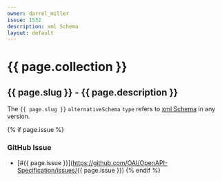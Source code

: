 ```yaml
---
owner: darrel_miller
issue: 1532
description: xml Schema
layout: default
---
```


# {{ page.collection }}

## {{ page.slug }} - {{ page.description }}

The `{{ page.slug }}` `alternativeSchema` `type` refers to [xml Schema](https://www.w3.org/XML/Schema) in any version.

{% if page.issue %}
### GitHub Issue

* [#{{ page.issue }}](https://github.com/OAI/OpenAPI-Specification/issues/{{ page.issue }})
{% endif %}
